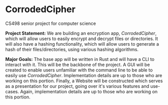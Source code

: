 # CorrodedCipher
CS498 senior project for computer science

**Project Statement:**
We are building an encryption app, *CorrodedCipher*, which will allow users to easily encrypt and decrypt files or directories. It will also have a hashing functionality, which will allow users to generate a hash of their files/directories, using various hashing algorithms.

**Major Goals:**
The base app will be written in Rust and will have a CLI to interact with it. This will be the backbone of the project. A GUI will be created to enable users unfamiliar with the command line to be able to easily use *CorrodedCipher*. Implementation details are up to those who are working on this portion. Finally, a Website will be constructed which serves as a presentation for our project, going over it's various features and use-cases. Again, implementation details are up to those who are working on this portion.
